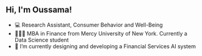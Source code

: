 ## Hi, I'm Oussama!
- 💻 Research Assistant, Consumer Behavior and Well-Being
- 👨🏻‍🎓 MBA in Finance from Mercy University of New York. Currently a Data Science student
- 🔬 I’m currently designing and developing a Financial Services AI system
